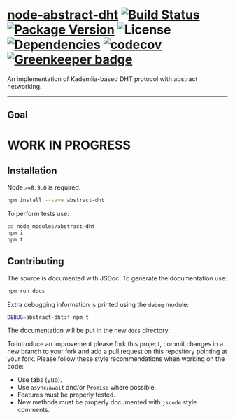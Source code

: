 # [node-abstract-dht](https://github.com/walasek/node-abstract-dht) [![Build Status](https://img.shields.io/travis/walasek/node-abstract-dht.svg?style=flat-square)](https://travis-ci.org/walasek/node-abstract-dht)  [![Package Version](https://img.shields.io/npm/v/abstract-dht.svg?style=flat-square)](https://www.npmjs.com/walasek/node-abstract-dht) ![License](https://img.shields.io/npm/l/abstract-dht.svg?style=flat-square) [![Dependencies](https://david-dm.org/walasek/node-abstract-dht.svg)](https://david-dm.org/walasek/node-abstract-dht)  [![codecov](https://codecov.io/gh/walasek/node-abstract-dht/branch/master/graph/badge.svg)](https://codecov.io/gh/walasek/node-abstract-dht) [![Greenkeeper badge](https://badges.greenkeeper.io/walasek/node-abstract-dht.svg)](https://greenkeeper.io/)

An implementation of Kademlia-based DHT protocol with abstract networking.

---

## Goal

# WORK IN PROGRESS

## Installation

Node `>=8.9.0` is required.

```bash
npm install --save abstract-dht
```

To perform tests use:

```bash
cd node_modules/abstract-dht
npm i
npm t
```

## Contributing

The source is documented with JSDoc. To generate the documentation use:

```bash
npm run docs
```

Extra debugging information is printed using the `debug` module:

```bash
DEBUG=abstract-dht:* npm t
```

The documentation will be put in the new `docs` directory.

To introduce an improvement please fork this project, commit changes in a new branch to your fork and add a pull request on this repository pointing at your fork. Please follow these style recommendations when working on the code:

* Use tabs (yup).
* Use `async`/`await` and/or `Promise` where possible.
* Features must be properly tested.
* New methods must be properly documented with `jscode` style comments.
